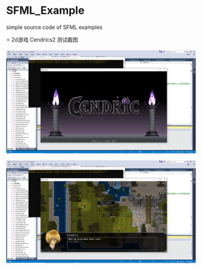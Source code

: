 # SFML_Example
simple source code of SFML examples

⭐️ 2d游戏 Cendrics2 测试截图

![这里随便写文字](https://github.com/clw5180/SFML_Example/blob/master/1.png)  

![这里随便写文字](https://github.com/clw5180/SFML_Example/blob/master/2.png)  
